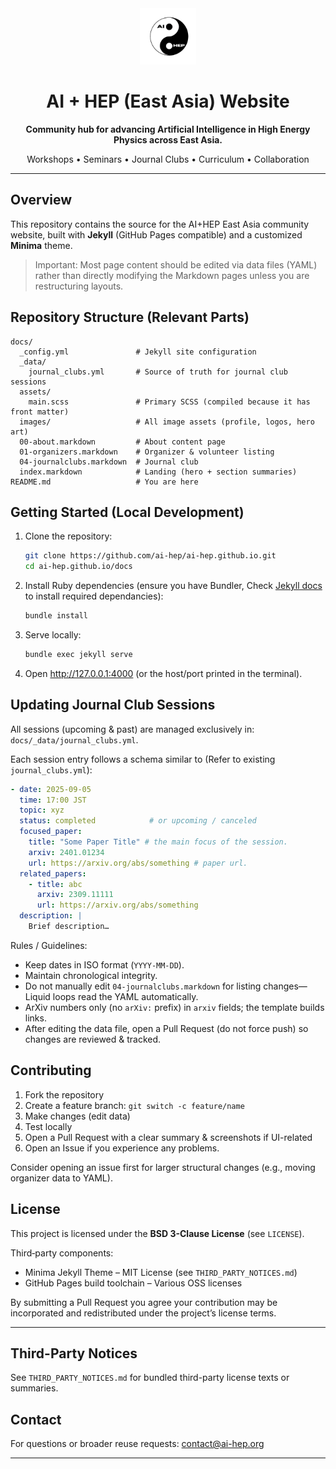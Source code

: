 <div align="center">
  <img src="docs/images/logo_simple.png" alt="AI+HEP" height="90" />
  
  <h1>AI + HEP (East Asia) Website</h1>
  <p><strong>Community hub for advancing Artificial Intelligence in High Energy Physics across East Asia.</strong></p>
  <p>
    Workshops • Seminars • Journal Clubs • Curriculum • Collaboration
  </p>
</div>

---

## Overview
This repository contains the source for the AI+HEP East Asia community website, built with **Jekyll** (GitHub Pages compatible) and a customized **Minima** theme.

> Important: Most page content should be edited via data files (YAML) rather than directly modifying the Markdown pages unless you are restructuring layouts.

## Repository Structure (Relevant Parts)
```
docs/
  _config.yml               # Jekyll site configuration
  _data/
    journal_clubs.yml       # Source of truth for journal club sessions
  assets/
    main.scss               # Primary SCSS (compiled because it has front matter)
  images/                   # All image assets (profile, logos, hero art)
  00-about.markdown         # About content page
  01-organizers.markdown    # Organizer & volunteer listing 
  04-journalclubs.markdown  # Journal club 
  index.markdown            # Landing (hero + section summaries)
README.md                   # You are here
```

## Getting Started (Local Development)
1. Clone the repository:
   ```bash
   git clone https://github.com/ai-hep/ai-hep.github.io.git
   cd ai-hep.github.io/docs   
   ```
2. Install Ruby dependencies (ensure you have Bundler, Check [Jekyll docs](https://jekyllrb.com/docs/) to install required dependancies):
   ```bash
   bundle install
   ```
3. Serve locally:
   ```bash
   bundle exec jekyll serve
   ```
4. Open http://127.0.0.1:4000 (or the host/port printed in the terminal).

## Updating Journal Club Sessions
All sessions (upcoming & past) are managed exclusively in: `docs/_data/journal_clubs.yml`.

Each session entry follows a schema similar to (Refer to existing `journal_clubs.yml`):
```yaml
- date: 2025-09-05
  time: 17:00 JST
  topic: xyz
  status: completed            # or upcoming / canceled
  focused_paper:
    title: "Some Paper Title" # the main focus of the session. 
    arxiv: 2401.01234
    url: https://arxiv.org/abs/something # paper url. 
  related_papers:
    - title: abc
      arxiv: 2309.11111
      url: https://arxiv.org/abs/something
  description: |
    Brief description…
```

Rules / Guidelines:
- Keep dates in ISO format (`YYYY-MM-DD`).
- Maintain chronological integrity.
- Do not manually edit `04-journalclubs.markdown` for listing changes—Liquid loops read the YAML automatically.
- ArXiv numbers only (no `arXiv:` prefix) in `arxiv` fields; the template builds links.
- After editing the data file, open a Pull Request (do not force push) so changes are reviewed & tracked.

## Contributing
1. Fork the repository
2. Create a feature branch: `git switch -c feature/name`
3. Make changes (edit data)
4. Test locally
5. Open a Pull Request with a clear summary & screenshots if UI-related
6. Open an Issue if you experience any problems. 

Consider opening an issue first for larger structural changes (e.g., moving organizer data to YAML).

## License
This project is licensed under the **BSD 3-Clause License** (see `LICENSE`).

Third‑party components:
- Minima Jekyll Theme – MIT License (see `THIRD_PARTY_NOTICES.md`)
- GitHub Pages build toolchain – Various OSS licenses

By submitting a Pull Request you agree your contribution may be incorporated and redistributed under the project’s license terms.

---

## Third-Party Notices
See `THIRD_PARTY_NOTICES.md` for bundled third-party license texts or summaries.

## Contact
For questions or broader reuse requests: contact@ai-hep.org

---